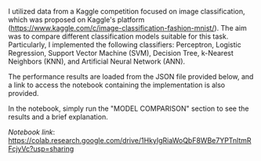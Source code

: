 I utilized data from a Kaggle competition focused on image classification, which was proposed on Kaggle's platform (https://www.kaggle.com/c/image-classification-fashion-mnist/). 
The aim was to compare different classification models suitable for this task. 
Particularly, I implemented the following classifiers: Perceptron, Logistic Regression, Support Vector Machine (SVM), Decision Tree, k-Nearest Neighbors (KNN), and Artificial Neural Network (ANN).

The performance results are loaded from the JSON file provided below, and a link to access the notebook containing the implementation is also provided.

In the notebook, simply run the "MODEL COMPARISON" section to see the results and a brief explanation.

*Notebook link*: https://colab.research.google.com/drive/1HkyIgRiaWoQbF8WBe7YPTnltmRFcjyVc?usp=sharing
